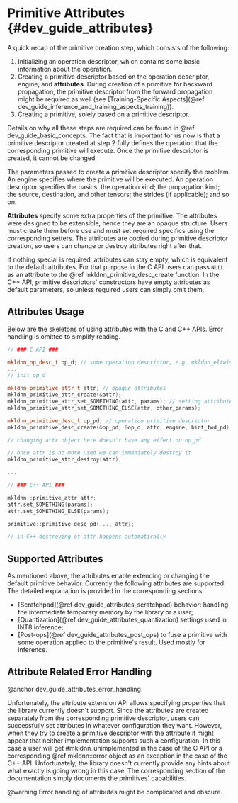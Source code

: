 Primitive Attributes {#dev_guide_attributes}
============================================

A quick recap of the primitive creation step, which consists of the following:
1. Initializing an operation descriptor, which contains some basic information
   about the operation.
2. Creating a primitive descriptor based on the operation descriptor, engine,
   and **attributes**. During creation of a primitive for backward propagation,
   the primitive descriptor from the forward propagation might be required as
   well (see [Training-Specific Aspects](@ref dev_guide_inference_and_training_aspects_training)).
3. Creating a primitive, solely based on a primitive descriptor.

Details on why all these steps are required can be found in
@ref dev_guide_basic_concepts. The fact that is important for us now is that
a primitive descriptor created at step 2 fully defines the operation that the
corresponding primitive will execute. Once the primitive descriptor is created,
it cannot be changed.

The parameters passed to create a primitive descriptor specify the problem. An
engine specifies where the primitive will be executed. An operation descriptor
specifies the basics: the operation kind; the propagation kind; the source,
destination, and other tensors; the strides (if applicable); and so on.

**Attributes** specify some extra properties of the primitive. The attributes
were designed to be extensible, hence they are an opaque structure. Users must
create them before use and must set required specifics using the corresponding
setters. The attributes are copied during primitive descriptor creation, so
users can change or destroy attributes right after that.

If nothing special is required, attributes can stay empty, which is equivalent
to the default attributes. For that purpose in the C API users can pass `NULL`
as an attribute to the @ref mkldnn_primitive_desc_create function. In the C++
API, primitive descriptors' constructors have empty attributes as default
parameters, so unless required users can simply omit them.

## Attributes Usage

Below are the skeletons of using attributes with the C and C++ APIs. Error
handling is omitted to simplify reading.

~~~cpp
// ### C API ###

mkldnn_op_desc_t op_d; // some operation descriptor, e.g. mkldnn_eltwise_desc_t
...
// init op_d

mkldnn_primitive_attr_t attr; // opaque attributes
mkldnn_primitive_attr_create(&attr);
mkldnn_primitive_attr_set_SOMETHING(attr, params); // setting attributes params
mkldnn_primitive_attr_set_SOMETHING_ELSE(attr, other_params);

mkldnn_primitive_desc_t op_pd; // operation primitive descriptor
mkldnn_primitive_desc_create(&op_pd, &op_d, attr, engine, hint_fwd_pd);

// changing attr object here doesn't have any effect on op_pd

// once attr is no more used we can immediately destroy it
mkldnn_primitive_attr_destroy(attr);

...

// ### C++ API ###

mkldnn::primitive_attr attr;
attr.set_SOMETHING(params);
attr.set_SOMETHING_ELSE(params);

primitive::primitive_desc pd(..., attr);

// in C++ destroying of attr happens automatically

~~~

## Supported Attributes

As mentioned above, the attributes enable extending or changing the default
primitive behavior. Currently the following attributes are supported.
The detailed explanation is provided in the corresponding sections.

- [Scratchpad](@ref dev_guide_attributes_scratchpad) behavior: handling the
  intermediate temporary memory by the library or a user;
- [Quantization](@ref dev_guide_attributes_quantization) settings used in INT8
  inference;
- [Post-ops](@ref dev_guide_attributes_post_ops) to fuse a primitive with
  some operation applied to the primitive's result. Used mostly for inference.


## Attribute Related Error Handling
@anchor dev_guide_attributes_error_handling

Unfortunately, the attribute extension API allows specifying properties that the
library currently doesn't support. Since the attributes are created separately
from the corresponding primitive descriptor, users can successfully set
attributes in whatever configuration they want. However, when they try to
create a primitive descriptor with the attribute it might appear that neither
implementation supports such a configuration. In this case a user will get
#mkldnn_unimplemented in the case of the C API or a corresponding
 @ref mkldnn::error object as an exception in the case of the C++ API.
 Unfortunately, the library doesn't currently provide any hints about what
 exactly is going wrong in this case. The corresponding section of the
 documentation simply documents the primitives' capabilities.

@warning
    Error handling of attributes might be complicated and obscure.
